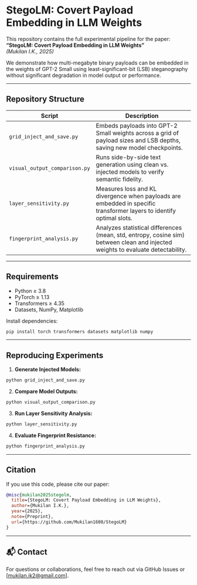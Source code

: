 
# StegoLM: Covert Payload Embedding in LLM Weights

This repository contains the full experimental pipeline for the paper:  
**“StegoLM: Covert Payload Embedding in LLM Weights”**  
_(Mukilan I.K., 2025)_

We demonstrate how multi-megabyte binary payloads can be embedded in the weights of GPT-2 Small using least-significant-bit (LSB) steganography without significant degradation in model output or performance.

---

## Repository Structure

| Script                     | Description |
|---------------------------|-------------|
| `grid_inject_and_save.py` | Embeds payloads into GPT-2 Small weights across a grid of payload sizes and LSB depths, saving new model checkpoints. |
| `visual_output_comparison.py` | Runs side-by-side text generation using clean vs. injected models to verify semantic fidelity. |
| `layer_sensitivity.py`    | Measures loss and KL divergence when payloads are embedded in specific transformer layers to identify optimal slots. |
| `fingerprint_analysis.py` | Analyzes statistical differences (mean, std, entropy, cosine sim) between clean and injected weights to evaluate detectability. |

---

## Requirements

- Python ≥ 3.8  
- PyTorch ≥ 1.13  
- Transformers ≥ 4.35  
- Datasets, NumPy, Matplotlib  

Install dependencies:
```bash
pip install torch transformers datasets matplotlib numpy
```

---

## Reproducing Experiments

1. **Generate Injected Models:**
```bash
python grid_inject_and_save.py
```

2. **Compare Model Outputs:**
```bash
python visual_output_comparison.py
```

3. **Run Layer Sensitivity Analysis:**
```bash
python layer_sensitivity.py
```

4. **Evaluate Fingerprint Resistance:**
```bash
python fingerprint_analysis.py
```

---

## Citation

If you use this code, please cite our paper:

```bibtex
@misc{mukilan2025stegolm,
  title={StegoLM: Covert Payload Embedding in LLM Weights},
  author={Mukilan I.K.},
  year={2025},
  note={Preprint},
  url={https://github.com/Mukilan1600/StegoLM}
}
```

---

## 📬 Contact

For questions or collaborations, feel free to reach out via GitHub Issues or [mukilan.ik2@gmail.com].
